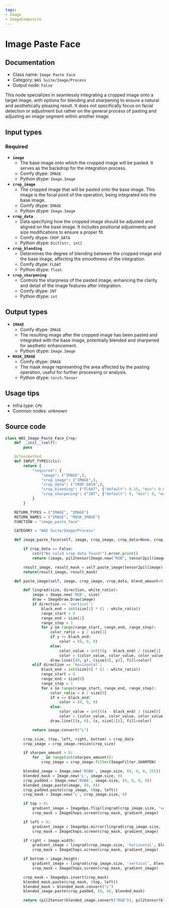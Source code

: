 ```yaml
---
tags:
- Image
- ImageComposite
---
```


# Image Paste Face
## Documentation
- Class name: `Image Paste Face`
- Category: `WAS Suite/Image/Process`
- Output node: `False`

This node specializes in seamlessly integrating a cropped image onto a target image, with options for blending and sharpening to ensure a natural and aesthetically pleasing result. It does not specifically focus on facial detection or adjustment but rather on the general process of pasting and adjusting an image segment within another image.
## Input types
### Required
- **`image`**
    - The base image onto which the cropped image will be pasted. It serves as the backdrop for the integration process.
    - Comfy dtype: `IMAGE`
    - Python dtype: `Image.Image`
- **`crop_image`**
    - The cropped image that will be pasted onto the base image. This image is the focal point of the operation, being integrated into the base image.
    - Comfy dtype: `IMAGE`
    - Python dtype: `Image.Image`
- **`crop_data`**
    - Data specifying how the cropped image should be adjusted and aligned on the base image. It includes positional adjustments and size modifications to ensure a proper fit.
    - Comfy dtype: `CROP_DATA`
    - Python dtype: `Dict[str, int]`
- **`crop_blending`**
    - Determines the degree of blending between the cropped image and the base image, affecting the smoothness of the integration.
    - Comfy dtype: `FLOAT`
    - Python dtype: `float`
- **`crop_sharpening`**
    - Controls the sharpness of the pasted image, enhancing the clarity and detail of the image features after integration.
    - Comfy dtype: `INT`
    - Python dtype: `int`
## Output types
- **`IMAGE`**
    - Comfy dtype: `IMAGE`
    - The resulting image after the cropped image has been pasted and integrated with the base image, potentially blended and sharpened for aesthetic enhancement.
    - Python dtype: `Image.Image`
- **`MASK_IMAGE`**
    - Comfy dtype: `IMAGE`
    - The mask image representing the area affected by the pasting operation, useful for further processing or analysis.
    - Python dtype: `torch.Tensor`
## Usage tips
- Infra type: `CPU`
- Common nodes: unknown


## Source code
```python
class WAS_Image_Paste_Face_Crop:
    def __init__(self):
        pass

    @classmethod
    def INPUT_TYPES(cls):
        return {
            "required": {
                "image": ("IMAGE",),
                "crop_image": ("IMAGE",),
                "crop_data": ("CROP_DATA",),
                "crop_blending": ("FLOAT", {"default": 0.25, "min": 0.0, "max": 1.0, "step": 0.01}),
                "crop_sharpening": ("INT", {"default": 0, "min": 0, "max": 3, "step": 1}),
            }
        }

    RETURN_TYPES = ("IMAGE", "IMAGE")
    RETURN_NAMES = ("IMAGE", "MASK_IMAGE")
    FUNCTION = "image_paste_face"

    CATEGORY = "WAS Suite/Image/Process"

    def image_paste_face(self, image, crop_image, crop_data=None, crop_blending=0.25, crop_sharpening=0):

        if crop_data == False:
            cstr("No valid crop data found!").error.print()
            return (image, pil2tensor(Image.new("RGB", tensor2pil(image).size, (0,0,0))))

        result_image, result_mask = self.paste_image(tensor2pil(image), tensor2pil(crop_image), crop_data, crop_blending, crop_sharpening)
        return(result_image, result_mask)

    def paste_image(self, image, crop_image, crop_data, blend_amount=0.25, sharpen_amount=1):

        def lingrad(size, direction, white_ratio):
            image = Image.new('RGB', size)
            draw = ImageDraw.Draw(image)
            if direction == 'vertical':
                black_end = int(size[1] * (1 - white_ratio))
                range_start = 0
                range_end = size[1]
                range_step = 1
                for y in range(range_start, range_end, range_step):
                    color_ratio = y / size[1]
                    if y <= black_end:
                        color = (0, 0, 0)
                    else:
                        color_value = int(((y - black_end) / (size[1] - black_end)) * 255)
                        color = (color_value, color_value, color_value)
                    draw.line([(0, y), (size[0], y)], fill=color)
            elif direction == 'horizontal':
                black_end = int(size[0] * (1 - white_ratio))
                range_start = 0
                range_end = size[0]
                range_step = 1
                for x in range(range_start, range_end, range_step):
                    color_ratio = x / size[0]
                    if x <= black_end:
                        color = (0, 0, 0)
                    else:
                        color_value = int(((x - black_end) / (size[0] - black_end)) * 255)
                        color = (color_value, color_value, color_value)
                    draw.line([(x, 0), (x, size[1])], fill=color)

            return image.convert("L")

        crop_size, (top, left, right, bottom) = crop_data
        crop_image = crop_image.resize(crop_size)

        if sharpen_amount > 0:
            for _ in range(int(sharpen_amount)):
                crop_image = crop_image.filter(ImageFilter.SHARPEN)

        blended_image = Image.new('RGBA', image.size, (0, 0, 0, 255))
        blended_mask = Image.new('L', image.size, 0)
        crop_padded = Image.new('RGBA', image.size, (0, 0, 0, 0))
        blended_image.paste(image, (0, 0))
        crop_padded.paste(crop_image, (top, left))
        crop_mask = Image.new('L', crop_image.size, 0)

        if top > 0:
            gradient_image = ImageOps.flip(lingrad(crop_image.size, 'vertical', blend_amount))
            crop_mask = ImageChops.screen(crop_mask, gradient_image)

        if left > 0:
            gradient_image = ImageOps.mirror(lingrad(crop_image.size, 'horizontal', blend_amount))
            crop_mask = ImageChops.screen(crop_mask, gradient_image)

        if right < image.width:
            gradient_image = lingrad(crop_image.size, 'horizontal', blend_amount)
            crop_mask = ImageChops.screen(crop_mask, gradient_image)

        if bottom < image.height:
            gradient_image = lingrad(crop_image.size, 'vertical', blend_amount)
            crop_mask = ImageChops.screen(crop_mask, gradient_image)

        crop_mask = ImageOps.invert(crop_mask)
        blended_mask.paste(crop_mask, (top, left))
        blended_mask = blended_mask.convert("L")
        blended_image.paste(crop_padded, (0, 0), blended_mask)

        return (pil2tensor(blended_image.convert("RGB")), pil2tensor(blended_mask.convert("RGB")))

```
